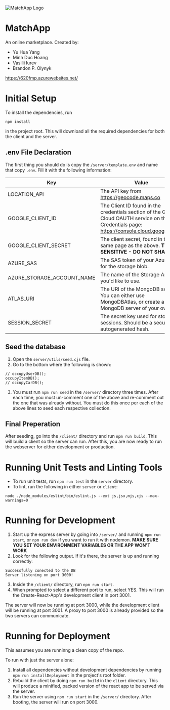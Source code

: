 
![MatchApp Logo](./client/build/logo192.png)
# MatchApp
An online marketplace.
Created by:
* Yu Hua Yang
* Minh Duc Hoang
* Vasilii Iurev
* Brandon P. Olynyk

https://620fmp.azurewebsites.net/


# Initial Setup
To install the dependencies, run
```
npm install
```
in the project root. This will download all the required dependencies for both the client and the server.

## .env File Declaration

The first thing you should do is copy the `/server/template.env` and name that copy `.env`. Fill it with the following information:

| Key                        | Value                                                                             |
|----------------------------|-----------------------------------------------------------------------------------|
| LOCATION_API               | The API key from https://geocode.maps.co                                          |
| GOOGLE_CLIENT_ID           | The Client ID found in the credentials section of the Google Cloud OAUTH service on the Credentials page: https://console.cloud.google.com/                                                                                  |
| GOOGLE_CLIENT_SECRET       | The client secret, found in the same page as the above. **THIS IS SENSITIVE -  DO NOT SHARE**                                                                                   |
| AZURE_SAS                  | The SAS token of your Azure SAS for the storage blob.                                                                                   |
| AZURE_STORAGE_ACCOUNT_NAME |  The name of the Storage Account you'd like to use.                                                                                 |
| ATLAS_URI                  |    The URI of the MongoDB server. You can either use MongoDBAtlas, or create a MongoDB server of your own.                                                                               |
| SESSION_SECRET             | The secret key used for storing sessions. Should be a secure, autogenerated hash. |



## Seed the database

1. Open the `server/utils/seed.cjs` file.
2. Go to the bottom where the following is shown:
```
// occupyUserDB();
occupyItemDB();
// occupyCarDB();
```
3. You must run `npm run seed` in the `/server/` directory three times. After each time, you must un-comment one of the above and re-comment out the one that was already without. You must do this once per each of the above lines to seed each respective collection.

## Final Preperation
After seeding, go into the `/client/` directory and run `npm run build`. This will build a client so the server can run. After this, you are now ready to run the webserver for either development or production.

# Running Unit Tests and Linting Tools

*  To run unit tests, run `npm run test` in the `server` directory.
* To lint, run the following in either `server` or `client`:
```
node ./node_modules/eslint/bin/eslint.js --ext js,jsx,mjs,cjs --max-warnings=0
```

# Running for Development

1. Start up the express server by going into `/server/` and running `npm run start`, or `npm run dev` if you want to run it with nodemon. 
**MAKE SURE YOU SET YOUR ENVIRONMENT VARIABLES OR THE APP WON'T WORK**
2. Look for the following output. If it's there, the server is up and running correctly:
```
Successfully conected to the DB
Server listening on port 3000!
```
3. Inside the `/client/` directory, run `npm run start`. 
4. When prompted to select a different port to run, select YES. This will run the Create-React-App's development client in port 3001.

The server will now be running at port 3000, while the development client will be running at port 3001. A proxy to port 3000 is already provided so the two servers can communicate.

# Running for Deployment

This assumes you are runninng a clean copy of the repo.

To run with just the server alone:
1. Install all dependencies without development dependencies by running `npm run installDeployment` in the project's root folder.
2. Rebuild the client by doing `npm run build` in the `client` directory. This will produce a minified, packed version of the react app to be served via the server.
3. Run the server using `npm run start` in the `/server/` directory. After booting, the server will run on port 3000.

